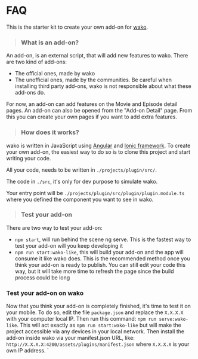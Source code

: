 # FAQ

This is the starter kit to create your own add-on for [wako](https://wako.app). 

> ### What is an add-on?

An add-on, is an external script, that will add new features to wako. 
There are two kind of add-ons:
- The official ones, made by wako
- The unofficial ones, made by the communities. Be careful when installing third party add-ons, wako is not responsible about 
what these add-ons do.

For now, an add-on can add features on the Movie and Episode detail pages. 
An add-on can also be opened from the "Add-on Detail" page. From this you can create your own pages if you want to add extra features.

> ### How does it works?

wako is written in JavaScript using [Angular](https://angular.io) and [Ionic framework](https://ionicframework.com). 
To create your own add-on, the easiest way to do so is to clone this project and start writing your code.

All your code, needs to be written in `./projects/plugin/src/`.

The code in `./src`, it's only for dev purpose to simulate wako.


Your entry point will be `./projects/plugin/src/plugin/plugin.module.ts` where you defined the component you want to see in wako.



> ### Test your add-on

There are two way to test your add-on:
- `npm start`, will run behind the scene ng serve. This is the fastest way to test your add-on will you keep developing it
- `npm run start:wako-like`, this will build your add-on and the app will consume it like wako does. This is the recommended method
once you think your add-on is ready to publish. You can still edit your code this way, but it will take more time to refresh the page since the build process could be long


### Test your add-on on wako

Now that you think your add-on is completely finished, it's time to test it on your mobile. To do so, edit the file `package.json` and replace the `X.X.X.X` with your computer local IP.
Then run this command: `npm run serve:wako-like`. This will act exactly as `npm run start:wako-like` but will make the project accessible via any devices in your local network.
Then install the add-on inside wako via your manifest.json URL, like: `http://X.X.X.X:4200/assets/plugins/manifest.json` where `X.X.X.X` is your own IP address.
`
